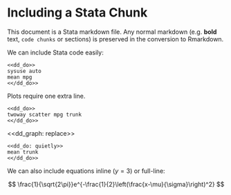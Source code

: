 # Including a Stata Chunk

This document is a Stata markdown file. Any normal markdown (e.g. **bold** text,
`code chunks` or sections) is preserved in the conversion to Rmarkdown.

We can include Stata code easily:

~~~~
<<dd_do>>
sysuse auto
mean mpg
<</dd_do>>
~~~~

Plots require one extra line.

~~~~
<<dd_do>>
twoway scatter mpg trunk
<</dd_do>>
~~~~

<<dd_graph: replace>>


~~~~
<<dd_do: quietly>>
mean trunk
<</dd_do>>
~~~~

We can also include equations inline ($y = 3$) or full-line:

$$
\frac{1}{\sqrt{2\pi}}e^{-\frac{1}{2}\left(\frac{x-\mu}{\sigma}\right)^2}
$$
